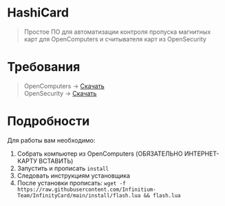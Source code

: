 # HashiCard
> Простое ПО для автоматизации контроля пропуска магнитных карт для OpenComputers и считывателя карт из OpenSecurity

# Требования
> OpenComputers -> <a href="https://www.curseforge.com/minecraft/mc-mods/opencomputers/files?page=1&pageSize=20">Скачать</a><br/>
> OpenSecurity -> <a href="https://www.curseforge.com/minecraft/mc-mods/opensecurity/files?page=1&pageSize=20">Скачать</a>

# Подробности

Для работы вам необходимо:

1. Собрать компьютер из OpenComputers (ОБЯЗАТЕЛЬНО ИНТЕРНЕТ-КАРТУ ВСТАВИТЬ)
2. Запустить и прописать `install`
3. Следовать инструкциям установщика
4. После установки прописать: `wget -f https://raw.githubusercontent.com/Infinitium-Team/InfinityCard/main/install/flash.lua && flash.lua`
